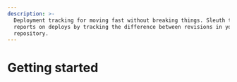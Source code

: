 ```yaml
---
description: >-
  Deployment tracking for moving fast without breaking things. Sleuth tracks and
  reports on deploys by tracking the difference between revisions in your code
  repository.
---
```


# Getting started





